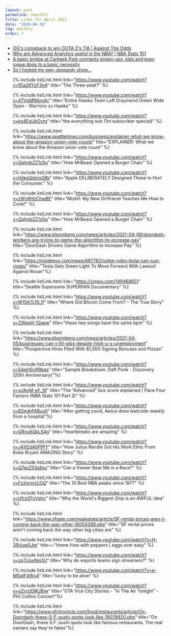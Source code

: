 ```yaml
---
layout: post
permalink: /month7/
title: Links for April 2021
date: "2020-04-30"
tag: monthly
order: 7
---
```

<ul>
  <li><a href="https://www.youtube.com/watch?v=bdgTa9ni4S8">OG's comeback to win DOTA 2's TI8 | Against The Odds</a></li>

  <li><a href="https://www.youtube.com/watch?v=QTq4O2IWanw">Why are Advanced Analytics useful in the NBA? | NBA Stats 101</a></li>

  <li><a href="https://www.seattletimes.com/pacific-nw-magazine/a-basic-bridge-at-carkeek-park-connects-us-to-a-basic-necessity/?utm_medium=social&utm_campaign=owned_echobox_tw_m&utm_source=Twitter#Echobox=1617545024">A basic bridge at Carkeek Park connects grown-ups, kids and even rogue dogs to a basic necessity</a></li>

  <li><a href="https://www.youtube.com/watch?v=DEcg7MKnuuo">So I hosted my own Jeopardy show...</a></li>

  {% include listLink.html link="https://www.youtube.com/watch?v=fDa28YzF3nA" title="The Three-peat?" %}

  {% include listLink.html link="https://www.youtube.com/watch?v=47VpMIMyn4c" title="Entire Hawks Team Left Draymond Green Wide Open - Warriors vs Hawks" %}

  {% include listLink.html link="https://www.youtube.com/watch?v=ks4EgUkOvtg" title="the everything sub (1m subscriber special)" %}

  {% include listLink.html link="https://www.seattletimes.com/business/explainer-what-we-know-about-the-amazon-union-vote-count/" title="EXPLAINER: What we know about the Amazon union vote count" %}

  {% include listLink.html link="https://www.youtube.com/watch?v=QqhnbZZ1zSg" title="How MrBeast Opened a Burger Chain" %}

  {% include listLink.html link="https://www.youtube.com/watch?v=VqkgQdzmQBk" title="Apple DELIBERATELY Designed These to Hurt the Consumer." %}

  {% include listLink.html link="https://www.youtube.com/watch?v=zWv6HzChwBE" title="Mizkif: My New Girlfriend Teaches Me How to Cook!" %}

  {% include listLink.html link="https://www.youtube.com/watch?v=QqhnbZZ1zSg" title="How MrBeast Opened a Burger Chain" %}

  {% include listLink.html link="https://www.bloomberg.com/news/articles/2021-04-06/doordash-workers-are-trying-to-game-the-algorithm-to-increase-pay" title="DoorDash Drivers Game Algorithm to Increase Pay" %}

  {% include listLink.html link="https://insideevs.com/news/497782/judge-rules-tesla-can-sue-rivian/" title="Tesla Gets Green Light To Move Forward With Lawsuit Against Rivian"%}

  {% include listLink.html link="https://vimeo.com/149468651" title="Seattle Supersonis SUPERFAN Documentary" %}

  {% include listLink.html link="https://www.youtube.com/watch?v=W15A7Lf0_fI" title="Where Did Bitcoin Come From? – The True Story" %}

  {% include listLink.html link="https://www.youtube.com/watch?v=ZWspH-1Qxew" title="these two songs have the same bpm" %}

  {% include listLink.html link="https://www.bloomberg.com/news/articles/2021-04-05/businesses-can-t-fill-jobs-despite-high-u-s-unemployment" title="Prospective Hires Plied With $1,500 Signing Bonuses and Pizzas" %}

  {% include listLink.html link="https://www.youtube.com/watch?v=5AqHSvR9bqs" title="Sample Breakdown: Daft Punk - Discovery (20th Anniversary)"%}

  {% include listLink.html link="https://www.youtube.com/watch?v=gJAoM-eF_f8" title="The “Advanced” box score explained | Pace Four Factors (NBA Stats 101 Part 3)" %}

  {% include listLink.html link="https://www.youtube.com/watch?v=82eghFABux0" title="After getting covid, Awice does leetcode weekly from a hospital"%}

  {% include listLink.html link="https://www.youtube.com/watch?v=GRyu6QkLS4g" title="heartbreaks are amazing" %}

  {% include listLink.html link="https://www.youtube.com/watch?v=J4XEdA5PfPY" title="How Julius Randle Got His Work Ethic From Kobe Bryant AMAZING Story" %}

  {% include listLink.html link="https://www.youtube.com/watch?v=Q7ezZ53a9ss" title="Can a Viewer Beat Me in a Race?" %}

  {% include listLink.html link="https://www.youtube.com/watch?v=FzzlvnncLOQ" title="The 10 Best NBA peaks since 1977" %}

  {% include listLink.html link="https://www.youtube.com/watch?v=Ufrz07vVghc" title="Why the World's Biggest Ship is an AWFUL Idea" %}

  {% include listLink.html link="https://www.sfgate.com/realestate/article/SF-rental-prices-aren-t-coming-back-the-way-other-16054288.php" title="SF rental prices aren't coming back the way other big cities are" %}

  {% include listLink.html link="https://www.youtube.com/watch?v=H-39Vuw5Jtg" title=="Home fries with peppers | eggs over easy" %}

  {% include listLink.html link="https://www.youtube.com/watch?v=zp7jJsxNnOU" title="Why do esports teams sign streamers?" %}

  {% include listLink.html link="https://www.youtube.com/watch?v=e-MSqIF4Wy4" title="lucky to be alive" %}

  {% include listLink.html link="https://www.youtube.com/watch?v=gZrcUDRUBjw" title="GTA Vice City Stories - "In The Air Tonight" - Phil Collins Concert"%}

  {% include listLink.html link="https://www.sfchronicle.com/food/restaurants/article/On-Doordash-these-S-F-sushi-spots-look-like-16078920.php" title="On DoorDash, these S.F. sushi spots look like famous restaurants. The real owners say they're fakes"%}
</ul>
